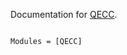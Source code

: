 Documentation for [QECC](https://github.com/QuantumSavory/QECC.jl).

```@index
```

```@autodocs
Modules = [QECC]
```